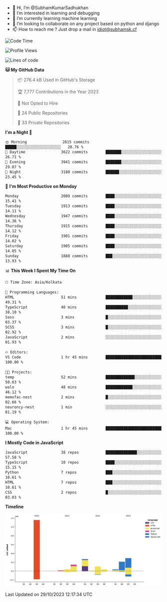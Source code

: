 - 👋 Hi, I’m @SubhamKumarSadhukhan
- 👀 I’m interested in learning and debugging
- 🌱 I’m currently learning machine learning
- 💞️ I’m looking to collaborate on any project based on python and django
- 📫 How to reach me ?
      Just drop a mail in idiot@subhamsk.cf

<!---
SubhamKumarSadhukhan/SubhamKumarSadhukhan is a ✨ special ✨ repository because its `README.md` (this file) appears on your GitHub profile.
You can click the Preview link to take a look at your changes.
--->


<!--START_SECTION:waka-->
![Code Time](http://img.shields.io/badge/Code%20Time-1%2C601%20hrs%2011%20mins-blue)

![Profile Views](http://img.shields.io/badge/Profile%20Views-2-blue)

![Lines of code](https://img.shields.io/badge/From%20Hello%20World%20I%27ve%20Written-2.3%20million%20lines%20of%20code-blue)

**🐱 My GitHub Data** 

> 📦 276.4 kB Used in GitHub's Storage 
 > 
> 🏆 7,777 Contributions in the Year 2023
 > 
> 🚫 Not Opted to Hire
 > 
> 📜 24 Public Repositories 
 > 
> 🔑 33 Private Repositories 
 > 
**I'm a Night 🦉** 

```text
🌞 Morning                2815 commits        █████░░░░░░░░░░░░░░░░░░░░   20.76 % 
🌆 Daytime                3622 commits        ███████░░░░░░░░░░░░░░░░░░   26.71 % 
🌃 Evening                3941 commits        ███████░░░░░░░░░░░░░░░░░░   29.07 % 
🌙 Night                  3180 commits        ██████░░░░░░░░░░░░░░░░░░░   23.45 % 
```
📅 **I'm Most Productive on Monday** 

```text
Monday                   2089 commits        ████░░░░░░░░░░░░░░░░░░░░░   15.41 % 
Tuesday                  1913 commits        ████░░░░░░░░░░░░░░░░░░░░░   14.11 % 
Wednesday                1947 commits        ████░░░░░░░░░░░░░░░░░░░░░   14.36 % 
Thursday                 1915 commits        ████░░░░░░░░░░░░░░░░░░░░░   14.12 % 
Friday                   1901 commits        ████░░░░░░░░░░░░░░░░░░░░░   14.02 % 
Saturday                 1905 commits        ████░░░░░░░░░░░░░░░░░░░░░   14.05 % 
Sunday                   1888 commits        ███░░░░░░░░░░░░░░░░░░░░░░   13.93 % 
```


📊 **This Week I Spent My Time On** 

```text
🕑︎ Time Zone: Asia/Kolkata

💬 Programming Languages: 
HTML                     51 mins             ████████████░░░░░░░░░░░░░   49.31 % 
TypeScript               40 mins             ██████████░░░░░░░░░░░░░░░   38.10 % 
Sass                     3 mins              █░░░░░░░░░░░░░░░░░░░░░░░░   03.37 % 
SCSS                     3 mins              █░░░░░░░░░░░░░░░░░░░░░░░░   02.92 % 
JavaScript               2 mins              ░░░░░░░░░░░░░░░░░░░░░░░░░   01.93 % 

🔥 Editors: 
VS Code                  1 hr 45 mins        █████████████████████████   100.00 % 

🐱‍💻 Projects: 
temp                     52 mins             █████████████░░░░░░░░░░░░   50.03 % 
walo                     48 mins             ████████████░░░░░░░░░░░░░   46.12 % 
memofac-nest             2 mins              █░░░░░░░░░░░░░░░░░░░░░░░░   02.66 % 
neuroncy-nest            1 min               ░░░░░░░░░░░░░░░░░░░░░░░░░   01.19 % 

💻 Operating System: 
Mac                      1 hr 45 mins        █████████████████████████   100.00 % 
```

**I Mostly Code in JavaScript** 

```text
JavaScript               38 repos            ██████████████░░░░░░░░░░░   57.58 % 
TypeScript               10 repos            ████░░░░░░░░░░░░░░░░░░░░░   15.15 % 
Python                   7 repos             ███░░░░░░░░░░░░░░░░░░░░░░   10.61 % 
HTML                     7 repos             ███░░░░░░░░░░░░░░░░░░░░░░   10.61 % 
CSS                      2 repos             █░░░░░░░░░░░░░░░░░░░░░░░░   03.03 % 
```



**Timeline**

![Lines of Code chart](https://raw.githubusercontent.com/SubhamKumarSadhukhan/SubhamKumarSadhukhan/main/assets/bar_graph.png)


 Last Updated on 29/10/2023 12:17:34 UTC
<!--END_SECTION:waka-->
